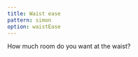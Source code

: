 ```yaml
---
title: Waist ease
pattern: simon
option: waistEase
---
```


How much room do you want at the waist?
